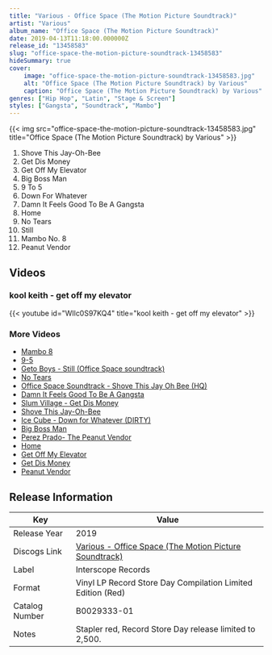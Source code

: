 ```yaml
---
title: "Various - Office Space (The Motion Picture Soundtrack)"
artist: "Various"
album_name: "Office Space (The Motion Picture Soundtrack)"
date: 2019-04-13T11:18:00.000000Z
release_id: "13458583"
slug: "office-space-the-motion-picture-soundtrack-13458583"
hideSummary: true
cover:
    image: "office-space-the-motion-picture-soundtrack-13458583.jpg"
    alt: "Office Space (The Motion Picture Soundtrack) by Various"
    caption: "Office Space (The Motion Picture Soundtrack) by Various"
genres: ["Hip Hop", "Latin", "Stage & Screen"]
styles: ["Gangsta", "Soundtrack", "Mambo"]
---
```


{{< img src="office-space-the-motion-picture-soundtrack-13458583.jpg" title="Office Space (The Motion Picture Soundtrack) by Various" >}}

<!-- section break -->

1. Shove This Jay-Oh-Bee
2. Get Dis Money
3. Get Off My Elevator
4. Big Boss Man
5. 9 To 5
6. Down For Whatever
7. Damn It Feels Good To Be A Gangsta
8. Home
9. No Tears
10. Still
11. Mambo No. 8
12. Peanut Vendor

<!-- section break -->




## Videos
### kool keith - get off my elevator
{{< youtube id="WIlc0S97KQ4" title="kool keith - get off my elevator" >}}<br>

### More Videos

- [Mambo 8](https://www.youtube.com/watch?v=lqi_HT1MfsU)
- [9-5](https://www.youtube.com/watch?v=rOifm4AbsuY)
- [Geto Boys - Still (Office Space soundtrack)](https://www.youtube.com/watch?v=lCOeIksA3Yo)
- [No Tears](https://www.youtube.com/watch?v=9KWpIxdfNzY)
- [Office Space Soundtrack - Shove This Jay Oh Bee (HQ)](https://www.youtube.com/watch?v=HyxoLqbFDkI)
- [Damn It Feels Good To Be A Gangsta](https://www.youtube.com/watch?v=0PqRXVCGKIA)
- [Slum Village - Get Dis Money](https://www.youtube.com/watch?v=F-oLqMwzvBY)
- [Shove This Jay-Oh-Bee](https://www.youtube.com/watch?v=axJVs-OseS8)
- [Ice Cube - Down for Whatever (DIRTY)](https://www.youtube.com/watch?v=-T44yl-LMSU)
- [Big Boss Man](https://www.youtube.com/watch?v=CY4lNkIO76U)
- [Perez Prado- The Peanut Vendor](https://www.youtube.com/watch?v=uc8S35k-SJs)
- [Home](https://www.youtube.com/watch?v=QKuJ-DJPUXs)
- [Get Off My Elevator](https://www.youtube.com/watch?v=r-WMAkO7r3Q)
- [Get Dis Money](https://www.youtube.com/watch?v=TumoVqPuPVw)
- [Peanut Vendor](https://www.youtube.com/watch?v=ijAEOl5lk6U)


## Release Information
|  Key           | Value                                                |
| ---------------| ---------------------------------------------------- |
| Release Year   | 2019                                   |
| Discogs Link   | [Various - Office Space (The Motion Picture Soundtrack)](https://www.discogs.com/release/13458583-Various-Office-Space-The-Motion-Picture-Soundtrack) |
| Label          | Interscope Records |
| Format         | Vinyl LP Record Store Day Compilation Limited Edition (Red) |
| Catalog Number | B0029333-01 |
| Notes | Stapler red, Record Store Day release limited to 2,500.  |